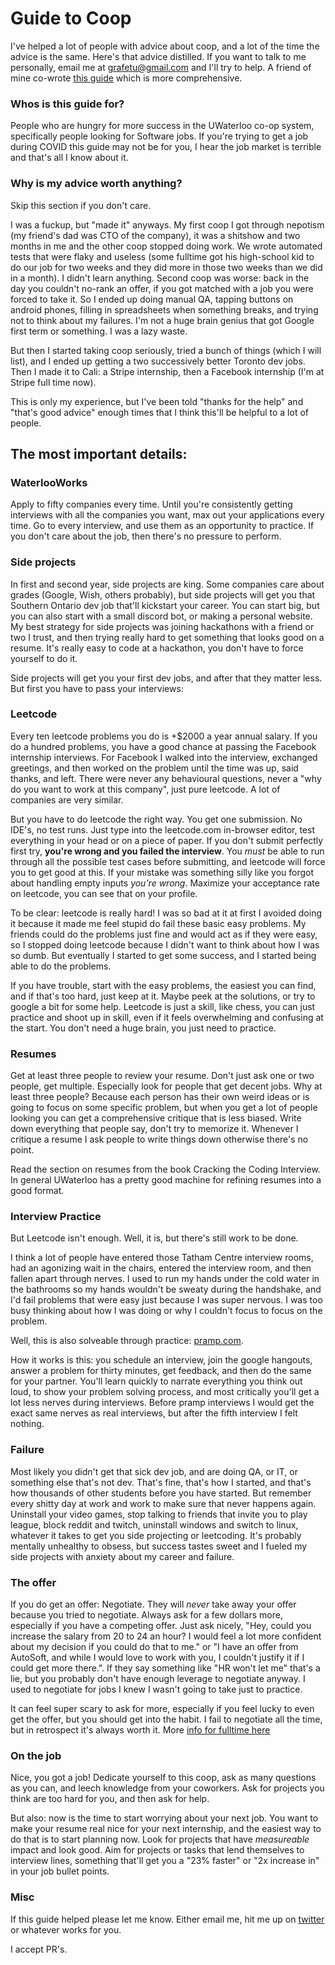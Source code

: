 # Guide to Coop
I've helped a lot of people with advice about coop, and a lot of the time the advice is the same. Here's that advice distilled. If you want to talk to me personally, email me at grafetu@gmail.com and I'll try to help. A friend of mine co-wrote [this guide](https://evykassirer.github.io/playing-the-internship-game/) which is more comprehensive.

### Whos is this guide for?
People who are hungry for more success in the UWaterloo co-op system, specifically people looking for Software jobs. If you're trying to get a job during COVID this guide may not be for you, I hear the job market is terrible and that's all I know about it.

### Why is my advice worth anything?
Skip this section if you don't care.

I was a fuckup, but "made it" anyways. My first coop I got through nepotism (my friend's dad was CTO of the company), it was a shitshow and two months in me and the other coop stopped doing work. We wrote automated tests that were flaky and useless (some fulltime got his high-school kid to do our job for two weeks and they did more in those two weeks than we did in a month). I didn't learn anything. Second coop was worse: back in the day you couldn't no-rank an offer, if you got matched with a job you were forced to take it. So I ended up doing manual QA, tapping buttons on android phones, filling in spreadsheets when something breaks, and trying not to think about my failures. I'm not a huge brain genius that got Google first term or something. I was a lazy waste. 

But then I started taking coop seriously, tried a bunch of things (which I will list), and I ended up getting a two successively better Toronto dev jobs. Then I made it to Cali: a Stripe internship, then a Facebook internship (I'm at Stripe full time now).

This is only my experience, but I've been told "thanks for the help" and "that's good advice" enough times that I think this'll be helpful to a lot of people.


## The most important details:

### WaterlooWorks

Apply to fifty companies every time. Until you're consistently getting interviews with all the companies you want, max out your applications every time. Go to every interview, and use them as an opportunity to practice. If you don't care about the job, then there's no pressure to perform.

### Side projects

In first and second year, side projects are king. Some companies care about grades (Google, Wish, others probably), but side projects will get you that Southern Ontario dev job that'll kickstart your career. You can start big, but you can also start with a small discord bot, or making a personal website. My best strategy for side projects was joining hackathons with a friend or two I trust, and then trying really hard to get something that looks good on a resume. It's really easy to code at a hackathon, you don't have to force yourself to do it.

Side projects will get you your first dev jobs, and after that they matter less. But first you have to pass your interviews:
 

### Leetcode

Every ten leetcode problems you do is +$2000 a year annual salary. If you do a hundred problems, you have a good chance at passing the Facebook internship interviews. For Facebook I walked into the interview, exchanged greetings, and then worked on the problem until the time was up, said thanks, and left. There were never any behavioural questions, never a "why do you want to work at this company", just pure leetcode. A lot of companies are very similar.

But you have to do leetcode the right way. You get one submission. No IDE's, no test runs. Just type into the leetcode.com in-browser editor, test everything in your head or on a piece of paper. If you don't submit perfectly first try, **you're wrong and you failed the interview**. You _must_ be able to run through all the possible test cases before submitting, and leetcode will force you to get good at this. If your mistake was something silly like you forgot about handling empty inputs _you're wrong_. Maximize your acceptance rate on leetcode, you can see that on your profile.

To be clear: leetcode is really hard! I was so bad at it at first I avoided doing it because it made me feel stupid do fail these basic easy problems. My friends could do the problems just fine and would act as if they were easy, so I stopped doing leetcode because I didn't want to think about how I was so dumb. But eventually I started to get some success, and I started being able to do the problems.

If you have trouble, start with the easy problems, the easiest you can find, and if that's too hard, just keep at it. Maybe peek at the solutions, or try to google a bit for some help. Leetcode is just a skill, like chess, you can just practice and shoot up in skill, even if it feels overwhelming and confusing at the start. You don't need a huge brain, you just need to practice.


### Resumes

Get at least three people to review your resume. Don't just ask one or two people, get multiple. Especially look for people that get decent jobs. Why at least three people? Because each person has their own weird ideas or is going to focus on some specific problem, but when you get a lot of people looking you can get a comprehensive critique that is less biased. Write down everything that people say, don't try to memorize it. Whenever I critique a resume I ask people to write things down otherwise there's no point. 

Read the section on resumes from the book Cracking the Coding Interview. In general UWaterloo has a pretty good machine for refining resumes into a good format.

### Interview Practice

But Leetcode isn't enough. Well, it is, but there's still work to be done. 

I think a lot of people have entered those Tatham Centre interview rooms, had an agonizing wait in the chairs, entered the interview room, and then fallen apart through nerves. I used to run my hands under the cold water in the bathrooms so my hands wouldn't be sweaty during the handshake, and I'd fail problems that were easy just because I was super nervous. I was too busy thinking about how I was doing or why I couldn't focus to focus on the problem.

Well, this is also solveable through practice: [pramp.com](https://www.pramp.com/). 

How it works is this: you schedule an interview, join the google hangouts, answer a problem for thirty minutes, get feedback, and then do the same for your partner. You'll learn quickly to narrate everything you think out loud, to show your problem solving process, and most critically you'll get a lot less nerves during interviews. Before pramp interviews I would get the exact same nerves as real interviews, but after the fifth interview I felt nothing. 

### Failure
Most likely you didn't get that sick dev job, and are doing QA, or IT, or something else that's not dev. That's fine, that's how I started, and that's how thousands of other students before you have started. But remember every shitty day at work and work to make sure that never happens again. Uninstall your video games, stop talking to friends that invite you to play league, block reddit and twitch, uninstall windows and switch to linux, whatever it takes to get you side projecting or leetcoding. It's probably mentally unhealthy to obsess, but success tastes sweet and I fueled my side projects with anxiety about my career and failure. 

### The offer
If you do get an offer: Negotiate. They will _never_ take away your offer because you tried to negotiate. Always ask for a few dollars more, especially if you have a competing offer. Just ask nicely, "Hey, could you increase the salary from 20 to 24 an hour? I would feel a lot more confident about my decision if you could do that to me." or "I have an offer from AutoSoft, and while I would love to work with you, I couldn't justify it if I could get more there.". If they say something like "HR won't let me" that's a lie, but you probably don't have enough leverage to negotiate anyway. I used to negotiate for jobs I knew I wasn't going to take just to practice.

It can feel super scary to ask for more, especially if you feel lucky to even get the offer, but you should get into the habit. I fail to negotiate all the time, but in retrospect it's always worth it. More [info for fulltime here](https://www.kalzumeus.com/2012/01/23/salary-negotiation/)

### On the job
Nice, you got a job! Dedicate yourself to this coop, ask as many questions as you can, and leech knowledge from your coworkers. Ask for projects you think are too hard for you, and then ask for help. 

But also: now is the time to start worrying about your next job. You want to make your resume real nice for your next internship, and the easiest way to do that is to start planning now. Look for projects that have _measureable_ impact and look good. Aim for projects or tasks that lend themselves to interview lines, something that'll get you a "23% faster" or "2x increase in" in your job bullet points.




### Misc
If this guide helped please let me know. Either email me, hit me up on [twitter](twitter.com/zvorygin) or whatever works for you. 

I accept PR's.
